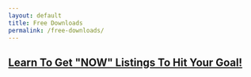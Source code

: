 ```yaml
---
layout: default
title: Free Downloads
permalink: /free-downloads/
---
```


## <a target="_blank" rel="noopener" href="https://join.gochicagolandhomes.com/ask/fcaee647b264e3da187d14e0fd4647b1">Learn To Get "NOW" Listings To Hit Your Goal!</a>